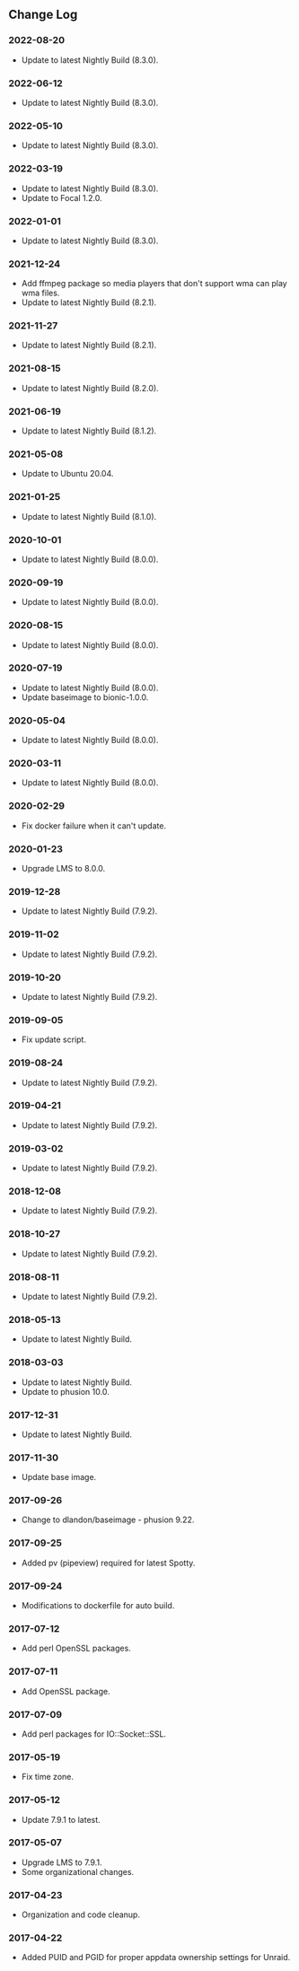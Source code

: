 ## Change Log

### 2022-08-20
- Update to latest Nightly Build (8.3.0).

### 2022-06-12
- Update to latest Nightly Build (8.3.0).

### 2022-05-10
- Update to latest Nightly Build (8.3.0).

### 2022-03-19
- Update to latest Nightly Build (8.3.0).
- Update to Focal 1.2.0.

### 2022-01-01
- Update to latest Nightly Build (8.3.0).

### 2021-12-24
- Add ffmpeg package so media players that don't support wma can play wma files.
- Update to latest Nightly Build (8.2.1).

### 2021-11-27
- Update to latest Nightly Build (8.2.1).

### 2021-08-15
- Update to latest Nightly Build (8.2.0).

### 2021-06-19
- Update to latest Nightly Build (8.1.2).

### 2021-05-08
- Update to Ubuntu 20.04.

### 2021-01-25
- Update to latest Nightly Build (8.1.0).

### 2020-10-01
- Update to latest Nightly Build (8.0.0).

### 2020-09-19
- Update to latest Nightly Build (8.0.0).

### 2020-08-15
- Update to latest Nightly Build (8.0.0).

### 2020-07-19
- Update to latest Nightly Build (8.0.0).
- Update baseimage to bionic-1.0.0.

### 2020-05-04
- Update to latest Nightly Build (8.0.0).

### 2020-03-11
- Update to latest Nightly Build (8.0.0).

### 2020-02-29
- Fix docker failure when it can't update.

### 2020-01-23
- Upgrade LMS to 8.0.0.

### 2019-12-28
- Update to latest Nightly Build (7.9.2).

### 2019-11-02
- Update to latest Nightly Build (7.9.2).

### 2019-10-20
- Update to latest Nightly Build (7.9.2).

### 2019-09-05
- Fix update script.

### 2019-08-24
- Update to latest Nightly Build (7.9.2).

### 2019-04-21
- Update to latest Nightly Build (7.9.2).

### 2019-03-02
- Update to latest Nightly Build (7.9.2).

### 2018-12-08
- Update to latest Nightly Build (7.9.2).

### 2018-10-27
- Update to latest Nightly Build (7.9.2).

### 2018-08-11
- Update to latest Nightly Build (7.9.2).

### 2018-05-13
- Update to latest Nightly Build.

### 2018-03-03
- Update to latest Nightly Build.
- Update to phusion 10.0.

### 2017-12-31
- Update to latest Nightly Build.

### 2017-11-30
- Update base image.

### 2017-09-26
- Change to dlandon/baseimage - phusion 9.22.

### 2017-09-25
- Added pv (pipeview) required for latest Spotty.

### 2017-09-24
- Modifications to dockerfile for auto build.

### 2017-07-12
- Add perl OpenSSL packages.

### 2017-07-11
- Add OpenSSL package.

### 2017-07-09
- Add perl packages for IO::Socket::SSL.

### 2017-05-19
- Fix time zone.

### 2017-05-12
- Update 7.9.1 to latest.

### 2017-05-07
- Upgrade LMS to 7.9.1.
- Some organizational changes.

### 2017-04-23
- Organization and code cleanup.

### 2017-04-22
- Added PUID and PGID for proper appdata ownership settings for Unraid.
